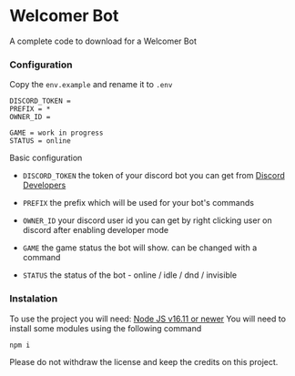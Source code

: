 # Welcomer Bot
A complete code to download for a Welcomer Bot
### Configuration
Copy the `env.example` and rename it to `.env`
```env
DISCORD_TOKEN = 
PREFIX = *
OWNER_ID = 

GAME = work in progress
STATUS = online
```
Basic configuration
- `DISCORD_TOKEN` the token of your discord bot you can get from [Discord Developers](https://discord.com/developers/applications)
- `PREFIX` the prefix which will be used for your bot's commands
- `OWNER_ID` your discord user id you can get by right clicking user on discord after enabling developer mode

- `GAME` the game status the bot will show. can be changed with a command
- `STATUS` the status of the bot - online / idle / dnd / invisible

### Instalation
To use the project you will need:
[Node JS v16.11 or newer](https://nodejs.org/en/)
You will need to install some modules using the following command

`npm i`

Please do not withdraw the license and keep the credits on this project.
